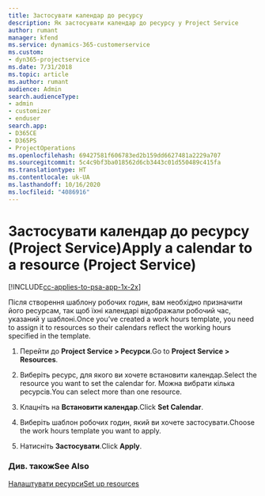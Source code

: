 ```yaml
---
title: Застосувати календар до ресурсу
description: Як застосувати календар до ресурсу у Project Service
author: rumant
manager: kfend
ms.service: dynamics-365-customerservice
ms.custom:
- dyn365-projectservice
ms.date: 7/31/2018
ms.topic: article
ms.author: rumant
audience: Admin
search.audienceType:
- admin
- customizer
- enduser
search.app:
- D365CE
- D365PS
- ProjectOperations
ms.openlocfilehash: 69427581f606783ed2b159dd6627481a2229a707
ms.sourcegitcommit: 5c4c9bf3ba018562d6cb3443c01d550489c415fa
ms.translationtype: HT
ms.contentlocale: uk-UA
ms.lasthandoff: 10/16/2020
ms.locfileid: "4086916"
---
```

# <a name="apply-a-calendar-to-a-resource-project-service"></a><span data-ttu-id="d9690-103">Застосувати календар до ресурсу (Project Service)</span><span class="sxs-lookup"><span data-stu-id="d9690-103">Apply a calendar to a resource (Project Service)</span></span>

[!INCLUDE[cc-applies-to-psa-app-1x-2x](../includes/cc-applies-to-psa-app-1x-2x.md)]

<span data-ttu-id="d9690-104">Після створення шаблону робочих годин, вам необхідно призначити його ресурсам, так щоб їхні календарі відображали робочий час, указаний у шаблоні.</span><span class="sxs-lookup"><span data-stu-id="d9690-104">Once you’ve created a work hours template, you need to assign it to resources so their calendars reflect the working hours specified in the template.</span></span>  
  
1.  <span data-ttu-id="d9690-105">Перейти до **Project Service > Ресурси**.</span><span class="sxs-lookup"><span data-stu-id="d9690-105">Go to **Project Service > Resources**.</span></span>  
  
2.  <span data-ttu-id="d9690-106">Виберіть ресурс, для якого ви хочете встановити календар.</span><span class="sxs-lookup"><span data-stu-id="d9690-106">Select the resource you want to set the calendar for.</span></span> <span data-ttu-id="d9690-107">Можна вибрати кілька ресурсів.</span><span class="sxs-lookup"><span data-stu-id="d9690-107">You can select more than one resource.</span></span>  
  
3.  <span data-ttu-id="d9690-108">Клацніть на **Встановити календар**.</span><span class="sxs-lookup"><span data-stu-id="d9690-108">Click **Set Calendar**.</span></span>  
  
4.  <span data-ttu-id="d9690-109">Виберіть шаблон робочих годин, який ви хочете застосувати.</span><span class="sxs-lookup"><span data-stu-id="d9690-109">Choose the work hours template you want to apply.</span></span>  
  
5.  <span data-ttu-id="d9690-110">Натисніть **Застосувати**.</span><span class="sxs-lookup"><span data-stu-id="d9690-110">Click **Apply**.</span></span>  
  
### <a name="see-also"></a><span data-ttu-id="d9690-111">Див. також</span><span class="sxs-lookup"><span data-stu-id="d9690-111">See Also</span></span>  
 [<span data-ttu-id="d9690-112">Налаштувати ресурси</span><span class="sxs-lookup"><span data-stu-id="d9690-112">Set up resources</span></span>](../psa/set-up-resources.md)

